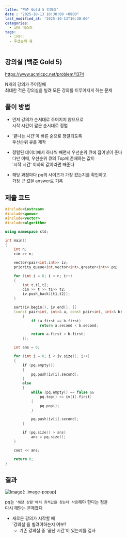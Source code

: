 ```yaml
---
title: "백준 Gold 5 강의실"
date : "2025-10-13 10:30:00 +0900"
last_modified_at: "2025-10-13T10:30:00"
categories:
  - 코딩 테스트
tags:
  - 그리디
  - 우선순위 큐
---
```


## 강의실 (백준 Gold 5)
<https://www.acmicpc.net/problem/1374><br>

N개의 강의가 주어질때<br>
최대한 적은 강의실을 빌려 모든 강의를 이루어지게 하는 문제<br>

## 풀이 방법

- 먼저 강의가 순서대로 주어지지 않으므로<br>
  시작 시간이 짧은 순서대로 정렬<br>

- '끝나는 시간'이 빠른 순으로 정렬되도록<br>
  우선순위 큐를 제작<br>

- 정렬된 데이터에서 하나씩 빼면서 우선순위 큐에 집어넣어 준다<br>
  다만 이때, 우선순위 큐의 Top에 존재하는 값이<br>
  '시작 시간' 이하의 값이라면 빼준다<br>

- 해당 과정마다 pq의 사이즈가 가장 컸는지를 확인하고<br>
  가장 큰 값을 answer로 기록<br>

## 제출 코드

```cpp
#include<iostream>
#include<queue>
#include<vector>
#include<algorithm>

using namespace std;

int main()
{
	int n;
	cin >> n;

	vector<pair<int,int>> iv;
	priority_queue<int,vector<int>,greater<int>> pq;

	for (int i = 0; i < n; i++)
	{
		int t,t1,t2;
		cin >> t >> t1>> t2;
		iv.push_back({t1,t2});
	}

	sort(iv.begin(), iv.end(), []
	(const pair<int, int>& a, const pair<int, int>& b)
		{
			if (a.first == b.first)
				return a.second < b.second;

			return a.first < b.first;
		});

	int ans = 0;

	for (int i = 0; i < iv.size(); i++)
	{
		if (pq.empty())
		{
			pq.push(iv[i].second);
		}
		else
		{
			while (pq.empty() == false &&
				pq.top() <= iv[i].first)
			{
				pq.pop();
			}

			pq.push(iv[i].second);
		}

		if (pq.size() > ans)
			ans = pq.size();
	}

	cout << ans;

	return 0;
}
```

## 결과
[![Image](https://github.com/user-attachments/assets/300a560c-b89d-4b5a-a0cb-e9683ba1fbe4)](https://github.com/user-attachments/assets/300a560c-b89d-4b5a-a0cb-e9683ba1fbe4){: .image-popup}<br>

pq는 `'해당 상황'에서 최적값을 찾는데 사용`해야 한다는 점을<br>
다시 깨닫는 문제였다<br>

- 새로운 강의가 시작할 때<br>
  '강의실'을 빌려야하는지 여부?<br>
  - 기존 강의실 중 '끝난 시간'이 있는지를 검사<br>
